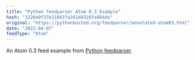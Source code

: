 ```yaml
---
title: "Python feedparser Atom 0.3 Example"
hash: "3226e0f37e21861fa341d4326fa864da"
original: "https://pythonhosted.org/feedparser/annotated-atom03.html"
date: "2022-04-07"
feedType: "Atom"
---
```


An Atom 0.3 feed example from [Python feedparser](https://pythonhosted.org/feedparser/).

